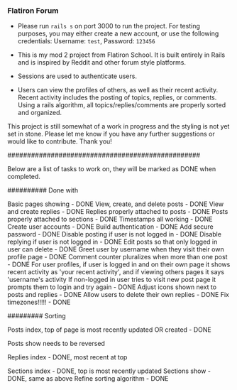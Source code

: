 ### Flatiron Forum

- Please run `rails s` on port 3000 to run the project. For testing purposes, you may either create a new account, or use the following credentials: Username: `test`, Password: `123456`

- This is my mod 2 project from Flatiron School. It is built entirely in Rails and is inspired by Reddit and other forum style platforms.

- Sessions are used to authenticate users.

- Users can view the profiles of others, as well as their recent activity. Recent activity includes the posting of topics, replies, or comments. Using a rails algorithm, all topics/replies/comments are properly sorted and organized.

This project is still somewhat of a work in progress and the styling is not yet set in stone. Please let me know if you have any further suggestions or would like to contribute. Thank you!

#################################################

Below are a list of tasks to work on, they will be marked as DONE when completed.

########## Done with

Basic pages showing - DONE
View, create, and delete posts - DONE
View and create replies - DONE
Replies properly attached to posts - DONE
Posts properly attached to sections - DONE
Timestamps all working - DONE
Create user accounts - DONE
Build authentication - DONE
Add secure password - DONE
Disable posting if user is not logged in - DONE
Disable replying if user is not logged in - DONE
Edit posts so that only logged in user can delete - DONE
Greet user by username when they visit their own profile page - DONE
Comment counter pluralizes when more than one post - DONE
For user profiles, if user is logged in and on their own page it shows recent activity as 'your recent activity', and if viewing others pages it says 'username's activity
If non-logged in user tries to visit new post page it prompts them to login and try again - DONE
Adjust icons shown next to posts and replies - DONE
Allow users to delete their own replies - DONE
Fix timezones!!!!! - DONE

######### Sorting

Posts index, top of page is most recently updated OR created - DONE

Posts show needs to be reversed

Replies index - DONE, most recent at top

Sections index - DONE, top is most recently updated
Sections show - DONE, same as above
Refine sorting algorithm - DONE

